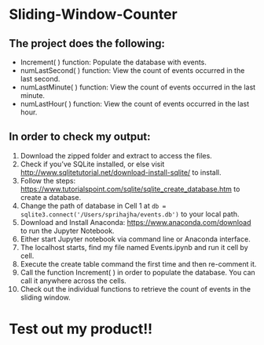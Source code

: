 # Sliding-Window-Counter

## The project does the following: 
* Increment( ) function: Populate the database with events. 
* numLastSecond( ) function: View the count of events occurred in the last second. 
* numLastMinute( ) function: View the count of events occurred in the last minute. 
* numLastHour( ) function: View the count of events occurred in the last hour. 

## In order to check my output: 
1. Download the zipped folder and extract to access the files. 
2. Check if you’ve SQLite installed, or else visit http://www.sqlitetutorial.net/download-install-sqlite/ to install. 
3. Follow the steps: https://www.tutorialspoint.com/sqlite/sqlite_create_database.htm to create a database. 
4. Change the path of database in Cell 1 at `db = sqlite3.connect('/Users/sprihajha/events.db')` to your local path. 
5. Download and Install Anaconda: https://www.anaconda.com/download to run the Jupyter Notebook. 
6. Either start Jupyter notebook via command line or Anaconda interface. 
7. The localhost starts, find my file named Events.ipynb and run it cell by cell. 
8. Execute the create table command the first time and then re-comment it. 
9. Call the function Increment( ) in order to populate the database. You can call it anywhere across the cells. 
10. Check out the individual functions to retrieve the count of events in the sliding window. 

# Test out my product!! 




